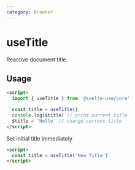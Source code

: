 ```yaml
---
category: Browser
---
```


# useTitle

Reactive document title.

## Usage

```html
<script>
  import { useTitle } from '@svelte-use/core'

  const title = useTitle()
  console.log($title) // print current title
  $title = 'Hello' // change current title
</script>
```

Set initial title immediately

```html
<script>
  const title = useTitle('New Title')
</script>
```
